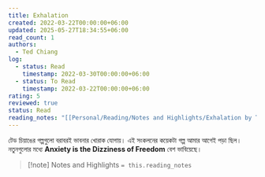 ```yaml
---
title: Exhalation
created: 2022-03-22T00:00:00+06:00
updated: 2025-05-27T18:34:55+06:00
read_count: 1
authors:
  - Ted Chiang
log:
  - status: Read
    timestamp: 2022-03-30T00:00:00+06:00
  - status: To Read
    timestamp: 2022-03-22T00:00:00+06:00
rating: 5
reviewed: true
status: Read
reading_notes: "[[Personal/Reading/Notes and Highlights/Exhalation by Ted Chiang|Exhalation by Ted Chiang]]"
---
```

টেড চিয়াঙের গল্পগুলো বরাবরই ভাবনার খোরাক যোগায়। এই সংকলনের কয়েকটা গল্প আমার আগেই পড়া ছিল। নতুনগুলোর মধ্যে **Anxiety is the Dizziness of Freedom** বেশ ভাবিয়েছে।

> [!note] Notes and Highlights
> `= this.reading_notes`